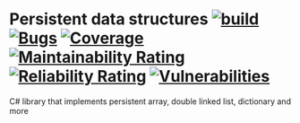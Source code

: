 # Persistent data structures [![build](https://github.com/6gales/persistent-data-structure/actions/workflows/dotnet.yml/badge.svg?branch=main)](https://github.com/6gales/persistent-data-structure/actions/workflows/dotnet.yml) [![Bugs](https://sonarcloud.io/api/project_badges/measure?project=6gales_persistent-data-structure&metric=bugs)](https://sonarcloud.io/summary/new_code?id=6gales_persistent-data-structure) [![Coverage](https://sonarcloud.io/api/project_badges/measure?project=6gales_persistent-data-structure&metric=coverage)](https://sonarcloud.io/summary/new_code?id=6gales_persistent-data-structure) [![Maintainability Rating](https://sonarcloud.io/api/project_badges/measure?project=6gales_persistent-data-structure&metric=sqale_rating)](https://sonarcloud.io/summary/new_code?id=6gales_persistent-data-structure) [![Reliability Rating](https://sonarcloud.io/api/project_badges/measure?project=6gales_persistent-data-structure&metric=reliability_rating)](https://sonarcloud.io/summary/new_code?id=6gales_persistent-data-structure) [![Vulnerabilities](https://sonarcloud.io/api/project_badges/measure?project=6gales_persistent-data-structure&metric=vulnerabilities)](https://sonarcloud.io/summary/new_code?id=6gales_persistent-data-structure)
C# library that implements persistent array, double linked list, dictionary and more
